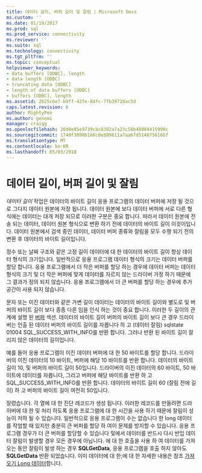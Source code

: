 ```yaml
---
title: 데이터 길이, 버퍼 길이 및 잘림 | Microsoft Docs
ms.custom: ''
ms.date: 01/19/2017
ms.prod: sql
ms.prod_service: connectivity
ms.reviewer: ''
ms.suite: sql
ms.technology: connectivity
ms.tgt_pltfrm: ''
ms.topic: conceptual
helpviewer_keywords:
- data buffers [ODBC], length
- data length [ODBC]
- truncating data [ODBC]
- length of data buffers [ODBC]
- buffers [ODBC], length
ms.assetid: 2825c6e7-b9ff-42fe-84fc-7fb39728ac5d
caps.latest.revision: 6
author: MightyPen
ms.author: genemi
manager: craigg
ms.openlocfilehash: 20d0e05e9739cbc8382a7a23c58b48084415990c
ms.sourcegitcommit: 1740f3090b168c0e809611a7aa6fd514075616bf
ms.translationtype: MT
ms.contentlocale: ko-KR
ms.lasthandoff: 05/03/2018
---
```

# <a name="data-length-buffer-length-and-truncation"></a>데이터 길이, 버퍼 길이 및 잘림
*데이터 길이* 작업은 데이터의 바이트 길이 응용 프로그램의 데이터 버퍼에 저장 될 것으로 그다지 데이터 원본에 저장 됩니다. 데이터 원본에 보다 데이터 버퍼에 서로 다른 형식에는 데이터는 대개 저장 되므로 이러한 구분은 중요 합니다. 따라서 데이터 원본에 전송 되는 데이터, 데이터 원본 형식으로 변환 하기 전에 데이터의 바이트 길이 이것이입니다. 데이터 원본에서 검색 중인 데이터, 데이터 버퍼 종류와 잘림을 모두 수행 되기 전의 변환 후 데이터의 바이트 길이입니다.  
  
 정수 또는 날짜 구조와 같은 고정 길이 데이터에 대 한 데이터의 바이트 길이 항상 데이터 형식의 크기입니다. 일반적으로 응용 프로그램 데이터 형식의 크기는 데이터 버퍼를 할당 합니다. 응용 프로그램에서 더 작은 버퍼를 할당 하는 경우에 데이터 버퍼는 데이터 형식의 크기 및 더 작은 버퍼에 맞게 데이터를 자르지 않는 드라이버 가정 하기 때문에 그 결과가 정의 되지 않습니다. 응용 프로그램에서 더 큰 버퍼를 할당 하는 경우에 추가 공간이 사용 되지 않습니다.  
  
 문자 또는 이진 데이터와 같은 가변 길이 데이터는 데이터의 바이트 길이와 별도로 및 버퍼의 바이트 길이 보다 종종 다른 임을 인식 하는 것이 중요 합니다. 이러한 두 길이의 관계에 설명 된 [버퍼](../../../odbc/reference/develop-app/buffers.md) 섹션. 데이터의 바이트 길이 버퍼의 바이트 길이 보다 큰 경우 드라이버는 인출 된 데이터 버퍼의 바이트 길이를 자릅니다 하 고 (데이터 잘림) sqlstate 01004 SQL_SUCCESS_WITH_INFO를 반환 합니다. 그러나 반환 된 바이트 길이 잘리지 않은 데이터의 길이입니다.  
  
 예를 들어 응용 프로그램이 이진 데이터 버퍼에 대 한 50 바이트를 할당 합니다. 드라이버의 이진 데이터의 10 바이트, 버퍼에 해당 10 바이트를 반환 합니다. 데이터의 바이트 길이 10, 및 버퍼의 바이트 길이 50입니다. 드라이버의 이진 데이터의 60 바이트, 50 바이트에 데이터를 자릅니다, 그리고 버퍼에 해당 바이트를 반환 하 고 SQL_SUCCESS_WITH_INFO를 반환 합니다. 데이터의 바이트 길이 60 (잘림 전에 길이) 하 고 버퍼의 바이트 길이 여전히 50입니다.  
  
 잘렸습니다. 각 열에 대 한 진단 레코드가 생성 됩니다. 이러한 레코드를 만들려면 드라이버에 대 한 및 처리 하도록 응용 프로그램에 대 한 시간을 사용 하기 때문에 잘림이 성능이 저하 될 수 있습니다. 일반적으로 응용 프로그램이 수는 없습니다 한 long 데이터를 작업할 때 있지만 충분히 큰 버퍼를 할당 하 여이 문제를 방지할 수 있습니다. 응용 프로그램 경우가 더 큰 버퍼를 할당할 수 있습니다 및에서 데이터를 반드시 다시 반입 데이터 잘림이 발생할 경우 모든 경우에 아닙니다. 에 대 한 호출을 사용 하 여 데이터를 가져오는 동안 잘림이 발생 하는 경우 **SQLGetData**, 응용 프로그램을 호출 하지 않아도 **SQLGetData** 반환 되었습니다. 이미 데이터에 대 한;에 대 한 자세한 내용은 참조 [가져오기 Long 데이터](../../../odbc/reference/develop-app/getting-long-data.md)합니다.
